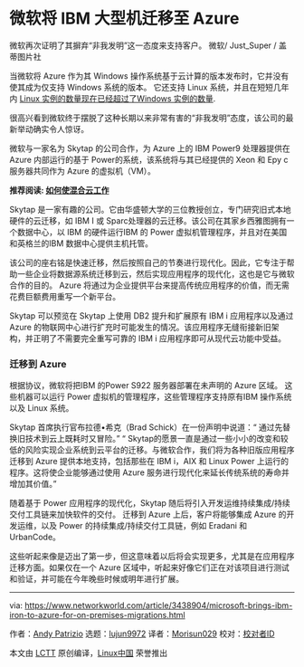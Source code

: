 [#]: collector: (lujun9972)
[#]: translator: (Morisun029)
[#]: reviewer: ( )
[#]: publisher: ( )
[#]: url: ( )
[#]: subject: (Microsoft brings IBM iron to Azure for on-premises migrations)
[#]: via: (https://www.networkworld.com/article/3438904/microsoft-brings-ibm-iron-to-azure-for-on-premises-migrations.html)
[#]: author: (Andy Patrizio https://www.networkworld.com/author/Andy-Patrizio/)

微软将 IBM 大型机迁移至 Azure 
======
微软再次证明了其摒弃“非我发明”这一态度来支持客户。
微软/ Just_Super / 盖蒂图片社

当微软将 Azure 作为其 Windows 操作系统基于云计算的版本发布时，它并没有使其成为仅支持 Windows 系统的版本。 它还支持 Linux 系统，并且在短短几年内 [Linux 实例的数量现在已经超过了Windows 实例的数量][1].

很高兴看到微软终于摆脱了这种长期以来非常有害的“非我发明”态度，该公司的最新举动确实令人惊讶。

微软与一家名为 Skytap 的公司合作，为 Azure 上的 IBM Power9 处理器提供在 Azure 内部运行的基于 Power的系统，该系统将与其已经提供的 Xeon 和 Epy c服务器共同作为 Azure 的虚拟机（VM）。


**推荐阅读: [如何使混合云工作][2]**

Skytap 是一家有趣的公司。它由华盛顿大学的三位教授创立，专门研究旧式本地硬件的云迁移，如 IBM I 或 Sparc处理器的云迁移。该公司在其家乡西雅图拥有一个数据中心，以 IBM 的硬件运行IBM 的 Power 虚拟机管理程序，并且对在美国和英格兰的IBM 数据中心提供主机托管。

该公司的座右铭是快速迁移，然后按照自己的节奏进行现代化。因此，它专注于帮助一些企业将数据源系统迁移到云，然后实现应用程序的现代化，这也是它与微软合作的目的。 Azure 将通过为企业提供平台来提高传统应用程序的价值，而无需花费巨额费用重写一个新平台。

Skytap 可以预览在 Skytap 上使用 DB2 提升和扩展原有 IBM i 应用程序以及通过 Azure 的物联网中心进行扩充时可能发生的情况。该应用程序无缝衔接新旧架构，并正明了不需要完全重写可靠的 IBM i 应用程序即可从现代云功能中受益。


### 迁移到 Azure

根据协议，微软将把IBM 的Power S922 服务器部署在未声明的 Azure 区域。 这些机器可以运行 Power 虚拟机的管理程序，这些管理程序支持原有IBM 操作系统以及 Linux 系统。

Skytap 首席执行官布拉德•希克（Brad Schick）在一份声明中说道：“ 通过先替换旧技术到云上既耗时又冒险。”  “ Skytap的愿景一直是通过一些小小的改变和较低的风险实现企业系统到云平台的迁移。与微软合作，我们将为各种旧版应用程序迁移到 Azure 提供本地支持，包括那些在 IBM i，AIX 和 Linux Power 上运行的程序。这将使企业能够通过使用 Azure 服务进行现代化来延长传统系统的寿命并增加其价值。”

随着基于 Power 应用程序的现代化，Skytap 随后将引入开发运维持续集成/持续交付工具链来加快软件的交付。 迁移到 Azure 上后，客户将能够集成 Azure 的开发运维，以及 Power 的持续集成/持续交付工具链，例如 Eradani  和 UrbanCode。

这些听起来像是迈出了第一步，但这意味着以后将会实现更多，尤其是在应用程序迁移方面。如果仅在一个 Azure 区域中，听起来好像它们正在对该项目进行测试和验证，并可能在今年晚些时候或明年进行扩展。

--------------------------------------------------------------------------------

via: https://www.networkworld.com/article/3438904/microsoft-brings-ibm-iron-to-azure-for-on-premises-migrations.html

作者：[Andy Patrizio][a]
选题：[lujun9972][b]
译者：[Morisun029](https://github.com/译者ID)
校对：[校对者ID](https://github.com/校对者ID)

本文由 [LCTT](https://github.com/LCTT/TranslateProject) 原创编译，[Linux中国](https://linux.cn/) 荣誉推出

[a]: https://www.networkworld.com/author/Andy-Patrizio/
[b]: https://github.com/lujun9972
[1]: https://www.openwall.com/lists/oss-security/2019/06/27/7
[2]: https://www.networkworld.com/article/3119362/hybrid-cloud/how-to-make-hybrid-cloud-work.html#tk.nww-fsb
[3]: https://www.facebook.com/NetworkWorld/
[4]: https://www.linkedin.com/company/network-world
